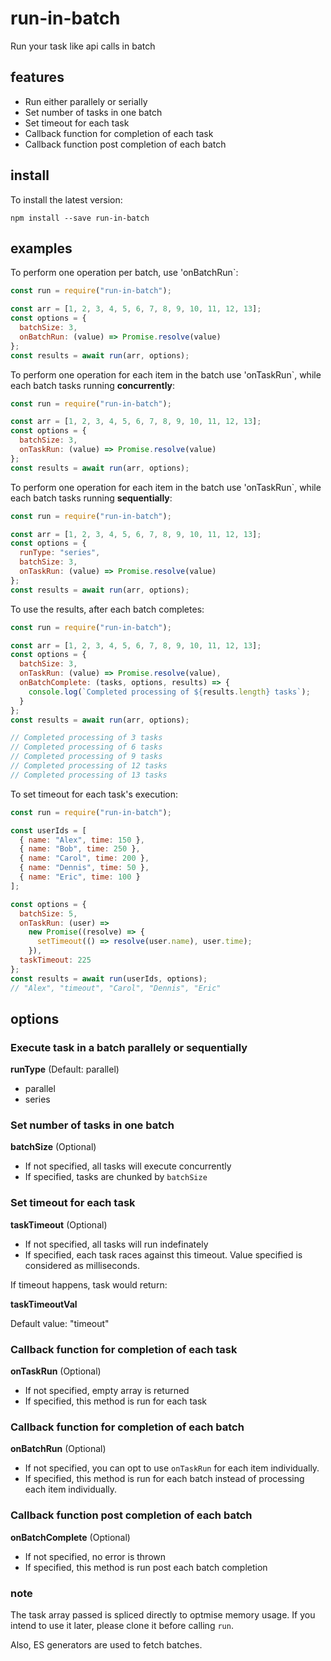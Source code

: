 # run-in-batch

Run your task like api calls in batch

## features

- Run either parallely or serially
- Set number of tasks in one batch
- Set timeout for each task
- Callback function for completion of each task
- Callback function post completion of each batch

## install

To install the latest version:

```
npm install --save run-in-batch
```

## examples

To perform one operation per batch, use 'onBatchRun`:

```js
const run = require("run-in-batch");

const arr = [1, 2, 3, 4, 5, 6, 7, 8, 9, 10, 11, 12, 13];
const options = {
  batchSize: 3,
  onBatchRun: (value) => Promise.resolve(value)
};
const results = await run(arr, options);
```

To perform one operation for each item in the batch use 'onTaskRun`, while each batch tasks running **concurrently**:

```js
const run = require("run-in-batch");

const arr = [1, 2, 3, 4, 5, 6, 7, 8, 9, 10, 11, 12, 13];
const options = {
  batchSize: 3,
  onTaskRun: (value) => Promise.resolve(value)
};
const results = await run(arr, options);
```

To perform one operation for each item in the batch use 'onTaskRun`, while each batch tasks running **sequentially**:

```js
const run = require("run-in-batch");

const arr = [1, 2, 3, 4, 5, 6, 7, 8, 9, 10, 11, 12, 13];
const options = {
  runType: "series",
  batchSize: 3,
  onTaskRun: (value) => Promise.resolve(value)
};
const results = await run(arr, options);
```

To use the results, after each batch completes:

```js
const run = require("run-in-batch");

const arr = [1, 2, 3, 4, 5, 6, 7, 8, 9, 10, 11, 12, 13];
const options = {
  batchSize: 3,
  onTaskRun: (value) => Promise.resolve(value),
  onBatchComplete: (tasks, options, results) => {
    console.log(`Completed processing of ${results.length} tasks`);
  }
};
const results = await run(arr, options);

// Completed processing of 3 tasks
// Completed processing of 6 tasks
// Completed processing of 9 tasks
// Completed processing of 12 tasks
// Completed processing of 13 tasks
```

To set timeout for each task's execution:

```js
const run = require("run-in-batch");

const userIds = [
  { name: "Alex", time: 150 },
  { name: "Bob", time: 250 },
  { name: "Carol", time: 200 },
  { name: "Dennis", time: 50 },
  { name: "Eric", time: 100 }
];

const options = {
  batchSize: 5,
  onTaskRun: (user) =>
    new Promise((resolve) => {
      setTimeout(() => resolve(user.name), user.time);
    }),
  taskTimeout: 225
};
const results = await run(userIds, options);
// "Alex", "timeout", "Carol", "Dennis", "Eric"
```

## options

### Execute task in a batch parallely or sequentially

**runType** (Default: parallel)

- parallel
- series

### Set number of tasks in one batch

**batchSize** (Optional)

- If not specified, all tasks will execute concurrently
- If specified, tasks are chunked by `batchSize`

### Set timeout for each task

**taskTimeout** (Optional)

- If not specified, all tasks will run indefinately
- If specified, each task races against this timeout. Value specified is considered as milliseconds.

If timeout happens, task would return:

**taskTimeoutVal**

Default value: "timeout"

### Callback function for completion of each task

**onTaskRun** (Optional)

- If not specified, empty array is returned
- If specified, this method is run for each task

### Callback function for completion of each batch

**onBatchRun** (Optional)

- If not specified, you can opt to use `onTaskRun` for each item individually.
- If specified, this method is run for each batch instead of processing each item individually.

### Callback function post completion of each batch

**onBatchComplete** (Optional)

- If not specified, no error is thrown
- If specified, this method is run post each batch completion

### note

The task array passed is spliced directly to optmise memory usage. If you intend to use it later, please clone it before calling `run`.

Also, ES generators are used to fetch batches.
